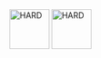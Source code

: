 <img src="https://img.shields.io/badge/HARD-darkred" alt="HARD" width="70">

<img src="https://img.shields.io/badge/HARD-darkred" alt="HARD" width="70">
